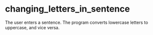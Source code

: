 # changing_letters_in_sentence
The user enters a sentence. The program converts lowercase letters to uppercase, and vice versa.
